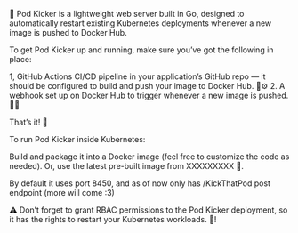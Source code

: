 🚀 Pod Kicker is a lightweight web server built in Go, designed to automatically restart existing Kubernetes deployments whenever a new image is pushed to Docker Hub.

To get Pod Kicker up and running, make sure you’ve got the following in place:

1, GitHub Actions CI/CD pipeline in your application’s GitHub repo — it should be configured to build and push your image to Docker Hub. 🐙⚙️
2. A webhook set up on Docker Hub to trigger whenever a new image is pushed. 🔁🐳

That’s it! 🎉

To run Pod Kicker inside Kubernetes:

Build and package it into a Docker image (feel free to customize the code as needed).
Or, use the latest pre-built image from XXXXXXXXX 🧪.

By default it uses port 8450, and as of now only has /KickThatPod post endpoint (more will come :3)

⚠️ Don’t forget to grant RBAC permissions to the Pod Kicker deployment, so it has the rights to restart your Kubernetes workloads. 🔐!
